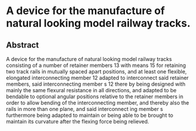 # A device for the manufacture of natural looking model railway tracks.

## Abstract
A device for the manufacture of natural looking model railway tracks consisting of a number of retainer members 13 with means 15 for retaining two track rails in mutually spaced apart positions, and at least one flexible, elongated interconnecting member 12 adapted to interconnect said retainer members, said interconnecting member s 12 there by being designed with mainly the same flexural resistance in all directions, and adapted to be bendable to optional angular positions relative to the retainer members in order to allow bending of the interconnecting member, and thereby also the rails in more than one plane, and said interconnect ing member s furthermore being adapted to maintain or being able to be brought to maintain its curvature after the flexing force being relieved.
